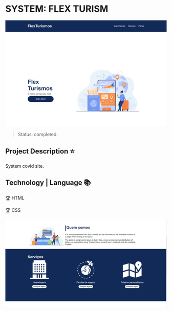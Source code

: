 # SYSTEM: FLEX TURISM
<p align="center">
  <img src="https://github.com/nando-cezar/repository-img/blob/master/flex-turism1.PNG">
</p>

> Status: completed.

## Project Description :star:

System covid site.

## Technology | Language :books:

:trophy: HTML

:trophy: CSS

<p align="center">
  <img src="https://github.com/nando-cezar/repository-img/blob/master/flex-turism2.PNG">
</p>

